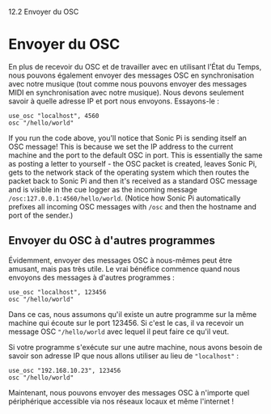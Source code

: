 12.2 Envoyer du OSC

# Envoyer du OSC

En plus de recevoir du OSC et de travailler avec en utilisant l'État du Temps, nous pouvons également envoyer des messages OSC en synchronisation avec notre musique (tout comme nous pouvons envoyer des messages MIDI en synchronisation avec notre musique). Nous devons seulement savoir à quelle adresse IP et port nous envoyons. Essayons-le :

```
use_osc "localhost", 4560
osc "/hello/world"
```

If you run the code above, you'll notice that Sonic Pi is sending itself an OSC message! This is because we set the IP address to the current machine and the port to the default OSC in port. This is essentially the same as posting a letter to yourself - the OSC packet is created, leaves Sonic Pi, gets to the network stack of the operating system which then routes the packet back to Sonic Pi and then it's received as a standard OSC message and is visible in the cue logger as the incoming message `/osc:127.0.0.1:4560/hello/world`. (Notice how Sonic Pi automatically prefixes all incoming OSC messages with `/osc` and then the hostname and port of the sender.)

## Envoyer du OSC à d'autres programmes

Évidemment, envoyer des messages OSC à nous-mêmes peut être amusant, mais pas très utile. Le vrai bénéfice commence quand nous envoyons des messages à d'autres programmes :


```
use_osc "localhost", 123456
osc "/hello/world"
```

Dans ce cas, nous assumons qu'il existe un autre programme sur la même machine qui écoute sur le port 123456. Si c'est le cas, il va recevoir un message OSC `"/hello/world` avec lequel il peut faire ce qu'il veut.

Si votre programme s'exécute sur une autre machine, nous avons besoin de savoir son adresse IP que nous allons utiliser au lieu de `"localhost"` :

```
use_osc "192.168.10.23", 123456
osc "/hello/world"
```

Maintenant, nous pouvons envoyer des messages OSC à n'importe quel périphérique accessible via nos réseaux locaux et même l'internet !
